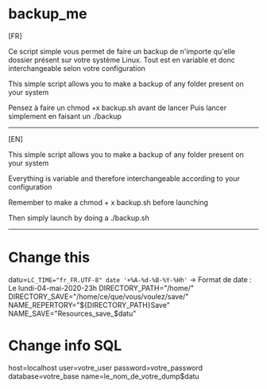 # backup_me

[FR]

Ce script simple vous permet de faire un backup de n'importe qu'elle dossier présent sur votre système Linux.
Tout est en variable et donc interchangeable selon votre configuration

This simple script allows you to make a backup of any folder present on your system 

Pensez à faire un chmod +x backup.sh avant de lancer
Puis lancer simplement en faisant un ./backup

-----------------------------------------------------------------------------------------------------------------------
[EN]

This simple script allows you to make a backup of any folder present on your system

Everything is variable and therefore interchangeable according to your configuration

Remember to make a chmod + x backup.sh before launching

Then simply launch by doing a ./backup.sh

------------------------------------------------------------------------------------------------------------------------
# Change this
datu=`LC_TIME="fr_FR.UTF-8" date '+%A-%d-%B-%Y-%Hh'`
-> Format de date : Le lundi-04-mai-2020-23h
DIRECTORY_PATH="/home/"
DIRECTORY_SAVE="/home/ce/que/vous/voulez/save/"
NAME_REPERTORY="${DIRECTORY_PATH}Save"
NAME_SAVE="Resources_save_$datu"



# Change info SQL
host=localhost
user=votre_user
password=votre_password
database=votre_base
name=le_nom_de_votre_dump$datu
